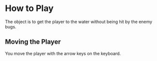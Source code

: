 # How to Play
The object is to get the player to the water without being hit by the enemy bugs.

## Moving the Player
You move the player with the arrow keys on the keyboard.